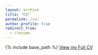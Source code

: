 ```yaml
---
layout: archive
title: "CV"
permalink: /cv/
author_profile: true
redirect_from:
  - /resume
---
```


{% include base_path %}
[View my Full CV](https://github.com/nandiashim/nandiashim.github.io/blob/master/ASHIM_NANDI_Full_CV.pdf)

